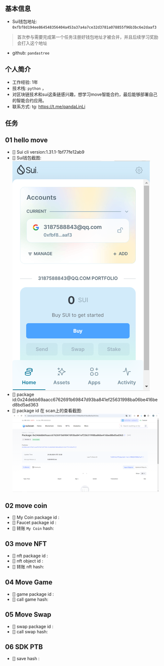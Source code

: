 ## 基本信息
- Sui钱包地址: `0xfbf8d194ee864548356404a453a37a4a7ce32d3781a078855f96b3bc6e2daaf3`
> 首次参与需要完成第一个任务注册好钱包地址才被合并，并且后续学习奖励会打入这个地址
- github: `pandastree`

## 个人简介
- 工作经验: 1年
- 技术栈: `python` ，
- 对区块链技术和sui这条链感兴趣，想学习move智能合约，最后能够部署自己的智能合约应用。
- 联系方式: tg: https://t.me/pandaLinLi

## 任务

##   01 hello move  
- [] Sui cli version:1.31.1-1bf77fe12ab9
- [] Sui钱包截图: ![Sui钱包截图](.\images\suiwallet.png)
- [] package id:0x24debb69aacc6762691b69847d93ba841ef25631998ba06be416bed8bd5ad363
- [] package id 在 scan上的查看截图:![Scan截图](./images/package_scan.png)

##   02 move coin
- [] My Coin package id : 
- [] Faucet package id : 
- [] 转账 `My Coin` hash:

##   03 move NFT
- [] nft package id :
- [] nft object id : 
- [] 转账 nft  hash:

##   04 Move Game
- [] game package id :
- [] call game hash:

##   05 Move Swap
- [] swap package id :
- [] call swap hash:

##   06 SDK PTB
- [] save hash :